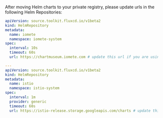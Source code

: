 
After moving Helm charts to your private registry, please update urls in the following Helm Repositories:


```yaml
apiVersion: source.toolkit.fluxcd.io/v1beta2
kind: HelmRepository
metadata:
  name: iomete
  namespace: iomete-system
spec:
  interval: 10s
  timeout: 60s
  url: https://chartmuseum.iomete.com # update this url if you are using your own private registry

---
apiVersion: source.toolkit.fluxcd.io/v1beta2
kind: HelmRepository
metadata:
  name: istio
  namespace: istio-system
spec:
  interval: 1m
  provider: generic
  timeout: 60s
  url: https://istio-release.storage.googleapis.com/charts # update this url if you are using your own private registry
```